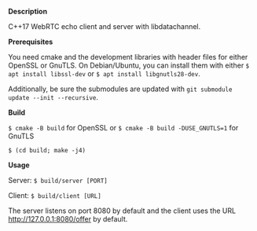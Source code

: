 **Description**

C++17 WebRTC echo client and server with libdatachannel.

**Prerequisites**

You need cmake and the development libraries with header files for either OpenSSL or GnuTLS. On Debian/Ubuntu, you can install them with either `$ apt install libssl-dev` or `$ apt install libgnutls28-dev`.

Additionally, be sure the submodules are updated with `git submodule update --init --recursive`.

**Build**

`$ cmake -B build` for OpenSSL or `$ cmake -B build -DUSE_GNUTLS=1` for GnuTLS

`$ (cd build; make -j4)`

**Usage**

Server: `$ build/server [PORT]`

Client: `$ build/client [URL]`

The server listens on port 8080 by default and the client uses the URL http://127.0.0.1:8080/offer by default.

